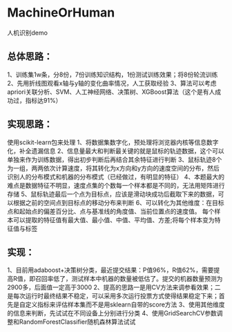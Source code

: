 # MachineOrHuman
人机识别demo

## 总体思路：
1、训练集1w条，分8份，7份训练知识结构，1份测试训练效果；将8份轮流训练
2、先用折线图观看x轴与y轴的变化曲率情况，人工获取经验
3、算法可以考虑apriori关联分析、SVM、人工神经网络、决策树、XGBoost算法（这个是有人成功过，指标达91%）


## 实现思路：
使用scikit-learn包来处理
1、将数据集数字化，预处理将浏览器内核等信息数字化，补全遗漏信息
2、信息量最大和判断最关键的就是鼠标的轨迹数据，这个可以单独来作为训练数据，得出初步判断后再结合其余特征进行判断
3、鼠标轨迹8个为一组，两两依次计算速度，将其转化为x方向和y方向的速度空间的分布，然后识别人的分布模式和机器的分布模式（已经做过，有明显的特征）
4、本题最大的难点是数据特征不明显，速度点集的个数每一个样本都是不同的，无法用矩阵进行存储
5、鼠标轨迹最后一个点为目标点，应该是滑动块成功后截取下来的数据，可以根据之前的空间点到目标点的移动分布来判断
6、可以转化为其他维度：在目标点和起始点的偏差百分比、点与基准线的角度值、当前位置点的速度值。
	每个样本可以提取的特征值有最大值、最小值、中值、平均值、方差;将每个样本变为特征值与标签


## 实现：
1、目前用adaboost+决策树分类，最近提交结果：P值96%，R值62%，需要提高R值，即召回率低了，测试样本中机器的数量被低估了。提交的机器数量预测为2900多，后面值一定高于3000
2、提高的思路一是用CV方法来调参看效果；二是每次运行时最终结果不稳定，可以采用多次运行投票方式使得结果稳定下来；首先是自定义指标来评估样本集而不是用sklearn自带的score方法
3、使用其他维度的信息来判断，先试试在不同设备上分别进行分类
4、使用GridSearchCV参数调整和RandomForestClassifier随机森林算法试试
